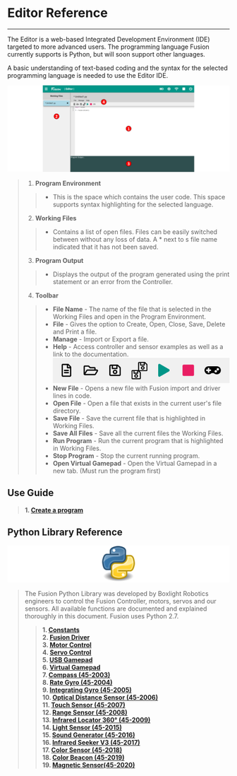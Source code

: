 # **Editor Reference**
-----
The Editor is a web-based Integrated Development Environment (IDE) targeted to more advanced users. The programming language Fusion currently supports is Python, but will soon support other languages.  

A basic understanding of text-based coding and the syntax for the selected programming language is needed to use the Editor IDE.  

![](img/Editor/EditorAbout.PNG)

>1) **Program Environment**
>>* This is the space which contains the user code. This space supports syntax highlighting for the selected language.
>
>2) **Working Files**
>>* Contains a list of open files. Files can be easily switched between without any loss of data. A * next to s file name indicated that it has not been saved.
>
>3) **Program Output** 
>>* Displays the output of the program generated using the print statement or an error from the Controller.
>
>4) **Toolbar**
>>* **File Name** - The name of the file that is selected in the Working Files and open in the Program Environment.
>>* **File** - Gives the option to Create, Open, Close, Save, Delete and Print a file.
>>* **Manage** - Import or Export a file.
>>* **Help** - Access controller and sensor examples as well as a link to the documentation.
>>![](img/Editor/toolbar.PNG)
>>* **New File** - Opens a new file with Fusion import and driver lines in code.
>>* **Open File** - Open a file that exists in the current user's file directory.
>>* **Save File** - Save the current file that is highlighted in Working Files.
>>* **Save All Files** - Save all the current files the Working Files.
>>* **Run Program** - Run the current program that is highlighted in Working Files.
>>* **Stop Program** - Stop the current running program.
>>* **Open Virtual Gamepad** - Open the Virtual Gamepad in a new tab. (Must run the program first)

## **Use Guide**
>**1. [Create a program](Editor.md)**  

## **Python Library Reference**
![](img/Editor/python.png)
>The Fusion Python Library was developed by Boxlight Robotics engineers to control the Fusion Controller, motors, servos and our sensors. All available functions are documented and explained thoroughly in this document. Fusion uses Python 2.7.
>>**1. [Constants](Py_Constants.md)**  
>>**2. [Fusion Driver](Py_Driver.md)**  
>>**3. [Motor Control](Py_Motors.md)**  
>>**4. [Servo Control](Py_Servos.md)**  
>>**5. [USB Gamepad](Py_usbGamepad.md)**  
>>**6. [Virtual Gamepad](Py_VirtualGamepad.md)**  
>>**7. [Compass (45-2003)](Py_Compass.md)**  
>>**8. [Rate Gyro (45-2004)](Py_Rate_Gyro.md)**  
>>**9. [Integrating Gyro (45-2005)](Py_Integrating_Gyro.md)**  
>>**10. [Optical Distance Sensor (45-2006)](Py_Optical_Distance_Sensor.md)**  
>>**11. [Touch Sensor (45-2007)](Py_Touch_Sensor.md)**  
>>**12. [Range Sensor (45-2008)](Py_Range_Sensor.md)**  
>>**13. [Infrared Locator 360° (45-2009)](Py_IR_Locator_360.md)**  
>>**14. [Light Sensor (45-2015)](Py_Light_Sensor.md)**  
>>**15. [Sound Generator (45-2016)](Py_Sound_Generator.md)**  
>>**16. [Infrared Seeker V3 (45-2017)](Py_IR_Seeker_V3.md)**  
>>**17. [Color Sensor (45-2018)](Py_Color_Sensor.md)**  
>>**18. [Color Beacon (45-2019)](Py_Color_Beacon.md)**  
>>**19. [Magnetic Sensor(45-2020)](Py_Magnetic_Sensor.md)**  